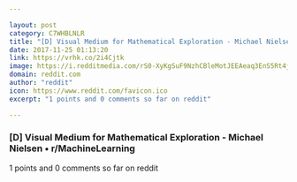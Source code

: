 ```yaml
---

layout: post
category: C7WHBLNLR
title: "[D] Visual Medium for Mathematical Exploration - Michael Nielsen • r/MachineLearning"
date: 2017-11-25 01:13:20
link: https://vrhk.co/2i4Cjtk
image: https://i.redditmedia.com/rS0-XyKgSuF9NzhCBleMotJEEAeaq3EnS5Rt4j_0_do.jpg?w=320&s=fb73df84ed1799dd1b41969b41ee37b8
domain: reddit.com
author: "reddit"
icon: https://www.reddit.com/favicon.ico
excerpt: "1 points and 0 comments so far on reddit"

---
```


### [D] Visual Medium for Mathematical Exploration - Michael Nielsen • r/MachineLearning

1 points and 0 comments so far on reddit